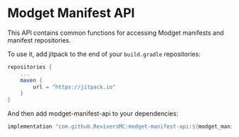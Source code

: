 # Modget Manifest API

This API contains common functions for accessing Modget manifests and manifest repositories.

To use it, add jitpack to the end of your `build.gradle` repositories:
```gradle
repositories {
    ...
    maven {
        url = "https://jitpack.io"
    }
}
```

And then add modget-manifest-api to your dependencies:
```gradle
implementation "com.github.ReviversMC:modget-manifest-api:${modget_manifest_api_version}"
```
